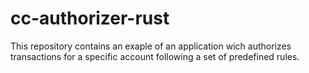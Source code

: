 # cc-authorizer-rust

This repository contains an exaple of an application wich authorizes transactions for a specific account following a set of predefined rules.